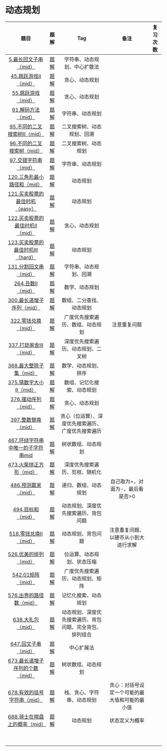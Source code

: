# 动态规划



|                             题目                             |                             题解                             |                           Tag                            |                      备注                      | 复习次数 |
| :----------------------------------------------------------: | :----------------------------------------------------------: | :------------------------------------------------------: | :--------------------------------------------: | :------: |
| [5.最长回文子串（mid）](https://leetcode.cn/problems/longest-palindromic-substring/) | [题解](https://leetcode.cn/problems/longest-palindromic-substring/solution/zhong-xin-kuo-san-dong-tai-gui-hua-by-liweiwei1419/) |               字符串、动态规划、中心扩散法               |                                                |          |
| [45.跳跃游戏II（mid）](https://leetcode.cn/problems/jump-game-ii/) | [题解](https://leetcode.cn/problems/jump-game-ii/solution/xiang-xi-tong-su-de-si-lu-fen-xi-duo-jie-fa-by-10/) |                      贪心、动态规划                      |                                                |          |
| [55.跳跃游戏（mid）](https://leetcode.cn/problems/jump-game/) | [题解](https://leetcode.cn/problems/jump-game/solution/tiao-yue-you-xi-by-leetcode-solution/) |                      贪心、动态规划                      |                                                |          |
| [91.解码方法（mid）](https://leetcode.cn/problems/decode-ways/) | [题解](https://leetcode.cn/problems/decode-ways/solution/jie-ma-fang-fa-by-leetcode-solution-p8np/) |                     字符串、动态规划                     |                                                |          |
| [95.不同的二叉搜索树II（mid）](https://leetcode.cn/problems/unique-binary-search-trees-ii/) | [题解](https://leetcode.cn/problems/unique-binary-search-trees-ii/solution/xiang-xi-tong-su-de-si-lu-fen-xi-duo-jie-fa-by-2-7/) |                二叉搜索树、动态规划、回溯                |                                                |          |
| [96.不同的二叉搜索树（mid）](https://leetcode.cn/problems/unique-binary-search-trees/) | [题解](https://leetcode.cn/problems/unique-binary-search-trees/solution/bu-tong-de-er-cha-sou-suo-shu-by-leetcode-solution/) |                   二叉搜索树、动态规划                   |                                                |          |
| [97.交错字符串（mid）](https://leetcode.cn/problems/interleaving-string/submissions/) | [题解](https://leetcode.cn/problems/interleaving-string/solution/lei-si-lu-jing-wen-ti-zhao-zhun-zhuang-tai-fang-ch/) |                     字符串、动态规划                     |                                                |          |
| [120.三角形最小路径和（mid）](https://leetcode.cn/problems/triangle/submissions/) | [题解](https://leetcode.cn/problems/triangle/solution/di-gui-ji-yi-hua-dp-bi-xu-miao-dong-by-sweetiee/) |                         动态规划                         |                                                |          |
| [121.买卖股票的最佳时机（easy）](https://leetcode.cn/problems/best-time-to-buy-and-sell-stock/submissions/) | [题解](https://leetcode.cn/problems/best-time-to-buy-and-sell-stock/solution/121-mai-mai-gu-piao-de-zui-jia-shi-ji-by-leetcode-/) |                         动态规划                         |                                                |          |
| [122.买卖股票的最佳时机II（mid）](https://leetcode.cn/problems/best-time-to-buy-and-sell-stock-ii/) | [题解](https://leetcode.cn/problems/best-time-to-buy-and-sell-stock-ii/solution/mai-mai-gu-piao-de-zui-jia-shi-ji-ii-by-leetcode-s/) |                      贪心、动态规划                      |                                                |          |
| [123.买卖股票的最佳时机III（hard）](https://leetcode.cn/problems/best-time-to-buy-and-sell-stock-iii/solution/) | [题解](https://leetcode.cn/problems/best-time-to-buy-and-sell-stock-iii/solution/123-mai-mai-gu-piao-de-zui-jia-shi-ji-ii-zfh9/) |                         动态规划                         |                                                |          |
| [131.分割回文串（mid）](https://leetcode.cn/problems/palindrome-partitioning/) | [题解](https://leetcode.cn/problems/palindrome-partitioning/solution/hui-su-you-hua-jia-liao-dong-tai-gui-hua-by-liweiw/) |                  字符串、动态规划、回溯                  |                                                |          |
| [264.丑数II（mid）](https://leetcode.cn/problems/ugly-number-ii/) | [题解](https://leetcode.cn/problems/ugly-number-ii/solution/chou-shu-ii-by-leetcode-solution-uoqd/) |                      数学、动态规划                      |                                                |          |
| [300.最长递增子序列（mid）](https://leetcode.cn/problems/longest-increasing-subsequence/) | [题解](https://leetcode.cn/problems/longest-increasing-subsequence/solution/zui-chang-shang-sheng-zi-xu-lie-dong-tai-gui-hua-2/) |                 数组、二分查找、动态规划                 |                                                |          |
| [322.零钱兑换（mid）](https://leetcode.cn/problems/coin-change/) | [题解](https://leetcode.cn/problems/coin-change/solution/322-ling-qian-dui-huan-by-leetcode-solution/) |             广度优先搜索遍历、数组、动态规划             |                  注意重复问题                  |          |
| [337.打劫家舍III（mid）](https://leetcode.cn/problems/house-robber-iii/) | [题解](https://leetcode.cn/problems/house-robber-iii/solution/da-jia-jie-she-iii-by-leetcode-solution/) |            深度优先搜索遍历、动态规划、二叉树            |                                                |          |
| [368.最大整除子集（mid）](https://leetcode.cn/problems/largest-divisible-subset/) | [题解](https://leetcode.cn/problems/largest-divisible-subset/solution/gong-shui-san-xie-noxiang-xin-ke-xue-xi-0a3jc/) |                   数学、动态规划、排序                   |                                                |          |
| [375.猜数字大小II（mid）](https://leetcode.cn/problems/guess-number-higher-or-lower-ii/) | [题解](https://leetcode.cn/problems/guess-number-higher-or-lower-ii/solution/gong-shui-san-xie-yi-ti-shuang-jie-ji-yi-92e5/) |                数组、记忆化搜索、动态规划                |                                                |          |
| [376.摆动序列（mid）](https://leetcode.cn/problems/wiggle-subsequence/) | [题解](https://leetcode.cn/problems/wiggle-subsequence/solution/tan-xin-si-lu-qing-xi-er-zheng-que-de-ti-jie-by-lg/) |                      贪心、动态规划                      |                                                |          |
| [397.整数替换（mid）](https://leetcode.cn/problems/integer-replacement/) | [题解](https://leetcode.cn/problems/integer-replacement/solution/gong-shui-san-xie-yi-ti-san-jie-dfsbfs-t-373h/) |    贪心（位运算）、深度优先搜索遍历、广度优先搜索遍历    |                                                |          |
| [467.环绕字符串中唯一的子字符串mid](https://leetcode.cn/problems/unique-substrings-in-wraparound-string/) | [题解](https://leetcode.cn/problems/unique-substrings-in-wraparound-string/solution/by-ac_oier-qteu/) |                    树状数组、动态规划                    |                                                |          |
| [473.火柴拼正方形（mid）](https://leetcode.cn/problems/matchsticks-to-square/) | [题解](https://leetcode.cn/problems/matchsticks-to-square/solution/by-ac_oier-k8i7/) |              深度优先搜索遍历、剪枝、随机化              |                                                |          |
| [486.预测赢家（mid）](https://leetcode.cn/problems/predict-the-winner/) |   [题解](https://leetcode.cn/problems/predict-the-winner/)   |                   递归、数组、动态规划                   |        自己取为+，对面为-，最后看是否>0        |          |
| [494.目标和（mid）](https://leetcode.cn/problems/target-sum/) | [题解](https://leetcode.cn/problems/target-sum/solution/gong-shui-san-xie-yi-ti-si-jie-dfs-ji-yi-et5b/) |           动态规划、深度优先搜索遍历、背包问题           |                                                |          |
| [518.零钱兑换II（mid）](https://leetcode.cn/problems/coin-change-2/) | [题解](https://leetcode.cn/problems/coin-change-2/solution/gong-shui-san-xie-xiang-jie-wan-quan-bei-6hxv/) |                    动态规划、背包问题                    |      注意重复问题、以硬币从小到大进行求解      |          |
| [526.优美的排列（mid）](https://leetcode.cn/problems/beautiful-arrangement/) | [题解](https://leetcode.cn/problems/beautiful-arrangement/solution/gong-shui-san-xie-xiang-jie-liang-chong-vgsia/) |                位运算、动态规划、状态压缩                |                                                |          |
| [542.01矩阵（mid）](https://leetcode.cn/problems/01-matrix/) | [题解](https://leetcode.cn/problems/01-matrix/solution/01ju-zhen-by-leetcode-solution/) |             广度优先搜索遍历、动态规划、矩阵             |                                                |          |
| [576.出界的路径数（mid）](https://leetcode.cn/problems/out-of-boundary-paths/) | [题解](https://leetcode.cn/problems/out-of-boundary-paths/solution/gong-shui-san-xie-yi-ti-shuang-jie-ji-yi-asrz/) |                   记忆化搜索、动态规划                   |                                                |          |
| [638.大礼包（mid）](https://leetcode.cn/problems/shopping-offers/) | [题解](https://leetcode.cn/problems/shopping-offers/solution/gong-shui-san-xie-yi-ti-shuang-jie-zhuan-qgk1/) | 动态规划、深度优先搜索遍历、背包问题、完全背包、排列组合 |                                                |          |
| [647.回文子串（mid）](https://leetcode.cn/problems/palindromic-substrings/) | [题解](https://leetcode.cn/problems/palindromic-substrings/solution/hui-wen-zi-chuan-by-leetcode-solution/) |                        中心扩展法                        |                                                |          |
| [673.最长递增子序列的个数（mid）](https://leetcode.cn/problems/number-of-longest-increasing-subsequence/) | [题解](https://leetcode.cn/problems/number-of-longest-increasing-subsequence/solution/gong-shui-san-xie-lis-de-fang-an-shu-wen-obuz/) |                    树状数组、动态规划                    |                                                |          |
| [678.有效的括号字符串（mid）](https://leetcode.cn/problems/valid-parenthesis-string/) | [题解](https://leetcode.cn/problems/valid-parenthesis-string/solution/you-xiao-de-gua-hao-zi-fu-chuan-by-leetc-osi3/) |                栈、贪心、字符串、动态规划                | 贪心：对括号设定一个可能的最大值和可能的最小值 |          |
| [688.骑士在棋盘上的概率（mid）](https://leetcode.cn/problems/knight-probability-in-chessboard/) | [题解](https://leetcode.cn/problems/knight-probability-in-chessboard/solution/gong-shui-san-xie-jian-dan-qu-jian-dp-yu-st8l/) |                         动态规划                         |                 状态定义为概率                 |          |
|                                                              |                                                              |                                                          |                                                |          |
|                                                              |                                                              |                                                          |                                                |          |
|                                                              |                                                              |                                                          |                                                |          |
|                                                              |                                                              |                                                          |                                                |          |
|                                                              |                                                              |                                                          |                                                |          |
|                                                              |                                                              |                                                          |                                                |          |
|                                                              |                                                              |                                                          |                                                |          |
|                                                              |                                                              |                                                          |                                                |          |
|                                                              |                                                              |                                                          |                                                |          |

